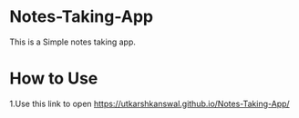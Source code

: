 # Notes-Taking-App
This is a Simple notes taking app.

# How to Use

1.Use this link to open https://utkarshkanswal.github.io/Notes-Taking-App/
